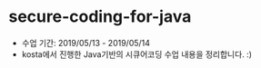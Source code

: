 # secure-coding-for-java
* 수업 기간: 2019/05/13 - 2019/05/14
* kosta에서 진행한 Java기반의 시큐어코딩 수업 내용을 정리합니다. :)
